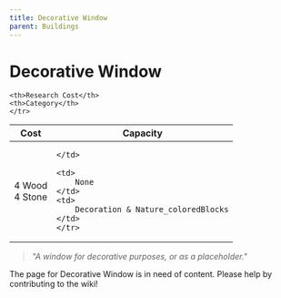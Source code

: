```yaml
---
title: Decorative Window
parent: Buildings
---
```

# Decorative Window

<table>
<thead>
	<tr>
	<th>Cost</th>
	<th>Capacity</th>
	
	<th>Research Cost</th>
	<th>Category</th>
	</tr>
</thead>
<tbody>
	<tr>
	<td>
		4 Wood<br>4 Stone
	</td>
	<td>
		
	</td>
	
	<td>
		None
	</td>
	<td>
		Decoration & Nature_coloredBlocks
	</td>
	</tr>
</tbody>
</table>

> *"A window for decorative purposes, or as a placeholder."*

The page for Decorative Window is in need of content. Please help by contributing to the wiki!
